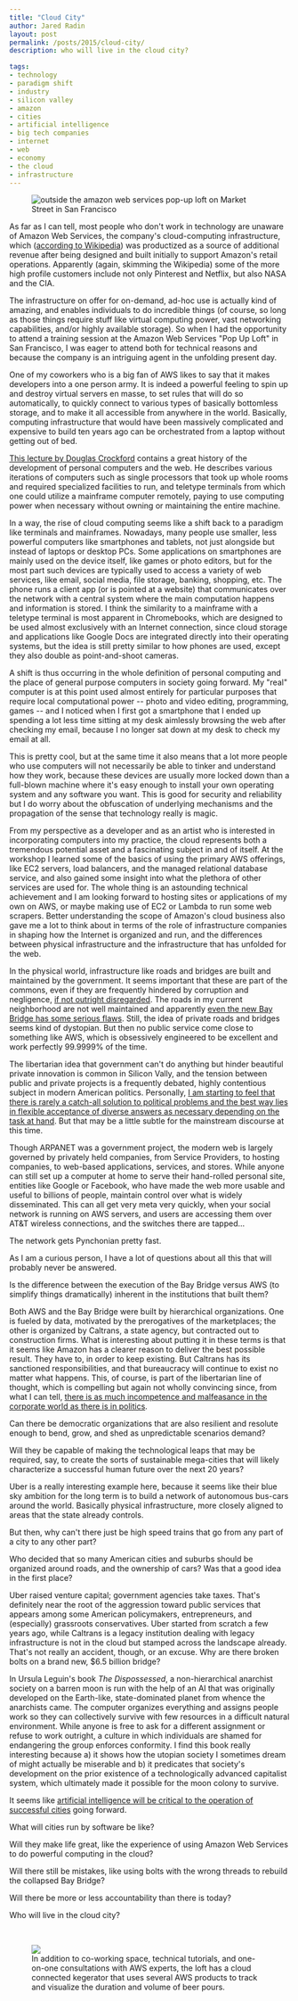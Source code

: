 ```yaml
---
title: "Cloud City"
author: Jared Radin
layout: post
permalink: /posts/2015/cloud-city/
description: who will live in the cloud city?

tags:
- technology
- paradigm shift
- industry
- silicon valley
- amazon
- cities
- artificial intelligence
- big tech companies
- internet
- web
- economy
- the cloud
- infrastructure
---
```

<figure>
<img src="/assets/2015/10/aws-loft/pop-up-loft-sign.jpeg" alt="outside the amazon web services pop-up loft on Market Street in San Francisco" />
</figure>

As far as I can tell, most people who don't work in technology are unaware of Amazon Web Services, the company's cloud-computing infrastructure, which ([according to Wikipedia](https://en.wikipedia.org/wiki/Amazon_Web_Services)) was productized as a source of additional revenue after being designed and built initially to support Amazon's retail operations.
Apparently (again, skimming the Wikipedia) some of the more high profile customers include not only Pinterest and Netflix, but also NASA and the CIA.

The infrastructure on offer for on-demand, ad-hoc use is actually kind of amazing, and enables individuals to do incredible things (of course, so long as those things require stuff like virtual computing power, vast networking capabilities, and/or highly available storage). So when I had the opportunity to attend a training session at the Amazon Web Services "Pop Up Loft" in San Francisco, I was eager to attend both for technical reasons and because the company is an intriguing agent in the unfolding present day.

One of my coworkers who is a big fan of AWS likes to say that it makes developers into a one person army. It is indeed a powerful feeling to spin up and destroy virtual servers en masse, to set rules that will do so automatically, to quickly connect to various types of basically bottomless storage, and to make it all accessible from anywhere in the world. Basically, computing infrastructure that would have been massively complicated and expensive to build ten years ago can be orchestrated from a laptop without getting out of bed.

[This lecture by Douglas Crockford](https://youtu.be/JxAXlJEmNMg) contains a great history of the development of personal computers and the web. He describes various iterations of computers such as single processors that took up whole rooms and required specialized facilities to run, and teletype terminals from which one could utilize a mainframe computer remotely, paying to use computing power when necessary without owning or maintaining the entire machine.

In a way, the rise of cloud computing seems like a shift back to a paradigm like terminals and mainframes. Nowadays, many people use smaller, less powerful computers like smartphones and tablets, not just alongside but instead of laptops or desktop PCs.
Some applications on smartphones are mainly used on the device itself, like games or photo editors, but for the most part such devices are typically used to access a variety of web services, like email, social media, file storage, banking, shopping, etc. The phone runs a client app (or is pointed at a website) that communicates over the network with a central system where the main computation happens and information is stored.
I think the similarity to a mainframe with a teletype terminal is most apparent in Chromebooks, which are designed to be used almost exclusively with an Internet connection, since cloud storage and applications like Google Docs are integrated directly into their operating systems, but the idea is still pretty similar to how phones are used, except they also double as point-and-shoot cameras.

A shift is thus occurring in the whole definition of personal computing and the place of general purpose computers in society going forward. My "real" computer is at this point used almost entirely for particular purposes that require local computational power -- photo and video editing, programming, games -- and I noticed when I first got a smartphone that I ended up spending a lot less time sitting at my desk aimlessly browsing the web after checking my email, because I no longer sat down at my desk to check my email at all.

This is pretty cool, but at the same time it also means that a lot more people who use computers will not necessarily be able to tinker and understand how they work, because these devices are usually more locked down than a full-blown machine where it's easy enough to install your own operating system and any software you want. This is good for security and reliability but I do worry about the obfuscation of underlying mechanisms and the propagation of the sense that technology really is magic.

From my perspective as a developer and as an artist who is interested in incorporating computers into my practice, the cloud represents both a tremendous potential asset and a fascinating subject in and of itself. At the workshop I learned some of the basics of using the primary AWS offerings, like EC2 servers, load balancers, and the managed relational database service, and also gained some insight into what the plethora of other services are used for. The whole thing is an astounding technical achievement and I am looking forward to hosting sites or applications of my own on AWS, or maybe making use of EC2 or Lambda to run some web scrapers.
Better understanding the scope of Amazon's cloud business also gave me a lot to think about in terms of the role of infrastructure companies in shaping how the Internet is organized and run, and the differences between physical infrastructure and the infrastructure that has unfolded for the web.

In the physical world, infrastructure like roads and bridges are built and maintained by the government.
It seems important that these are part of the commons, even if they are frequently hindered by corruption and negligence, [if not outright disregarded](http://www.infrastructurereportcard.org/).
The roads in my current neighborhood are not well maintained and apparently [even the new Bay Bridge has some serious flaws](http://www.sfgate.com/bayarea/article/Fears-of-failure-grow-for-rods-on-Bay-Bridge-6588743.php). Still, the idea of private roads and bridges seems kind of dystopian.
But then no public service come close to something like AWS, which is obsessively engineered to be excellent and work perfectly 99.9999% of the time.

The libertarian idea that government can't do anything but hinder beautiful private innovation is common in Silicon Vally, and the tension between public and private projects is a frequently debated, highly contentious subject in modern American politics. Personally, [I am starting to feel that there is rarely a catch-all solution to political problems and the best way lies in flexible acceptance of diverse answers as necessary depending on the task at hand](https://youtu.be/wY6454QetqM). But that may be a little subtle for the mainstream discourse at this time.

Though ARPANET was a government project, the modern web is largely governed by privately held companies, from Service Providers, to hosting companies, to web-based applications, services, and stores. While anyone can still set up a computer at home to serve their hand-rolled personal site, entities like Google or Facebook, who have made the web more usable and useful to billions of people, maintain control over what is widely disseminated. This can all get very meta very quickly, when your social network is running on AWS servers, and users are accessing them over AT&T wireless connections, and the switches there are tapped...

The network gets Pynchonian pretty fast.

As I am a curious person, I have a lot of questions about all this that will probably never be answered.

Is the difference between the execution of the Bay Bridge versus AWS (to simplify things dramatically) inherent in the institutions that built them?

Both AWS and the Bay Bridge were built by hierarchical organizations. One is fueled by data, motivated by the prerogatives of the marketplaces; the other is organized by Caltrans, a state agency, but contracted out to construction firms. What is interesting about putting it in these terms is that it seems like Amazon has a clearer reason to deliver the best possible result. They have to, in order to keep existing. But Caltrans has its sanctioned responsibilities, and that bureaucracy will continue to exist no matter what happens. This, of course, is part of the libertarian line of thought, which is compelling but again not wholly convincing since, from what I can tell, [there is as much incompetence and malfeasance in the corporate world as there is in politics](https://en.wikipedia.org/wiki/Financial_crisis_of_2007%E2%80%9308).

Can there be democratic organizations that are also resilient and resolute enough to bend, grow, and shed as unpredictable scenarios demand?

Will they be capable of making the technological leaps that may be required, say, to create the sorts of sustainable mega-cities that will likely characterize a successful human future over the next 20 years?

Uber is a really interesting example here, because it seems like their blue sky ambition for the long term is to build a network of autonomous bus-cars around the world. Basically physical infrastructure, more closely aligned to areas that the state already controls.

But then, why can't there just be high speed trains that go from any part of a city to any other part?

Who decided that so many American cities and suburbs should be organized around roads, and the ownership of cars? Was that a good idea in the first place?

Uber raised venture capital; government agencies take taxes. That's definitely near the root of the aggression toward public services that appears among some American policymakers, entrepreneurs, and (especially) grassroots conservatives. Uber started from scratch a few years ago, while Caltrans is a legacy institution dealing with legacy infrastructure is not in the cloud but stamped across the landscape already. That's not really an accident, though, or an excuse. Why are there broken bolts on a brand new, $6.5 billion bridge?

In Ursula Leguin's book *The Dispossessed*, a non-hierarchical anarchist society on a barren moon is run with the help of an AI that was originally developed on the Earth-like, state-dominated planet from whence the anarchists came. The computer organizes everything and assigns people work so they can collectively survive with few resources in a difficult natural environment. While anyone is free to ask for a different assignment or refuse to work outright, a culture in which individuals are shamed for endangering the group enforces conformity.
I find this book really interesting because a) it shows how the utopian society I sometimes dream of might actually be miserable and b) it predicates that society's development on the prior existence of a technologically advanced capitalist system, which ultimately made it possible for the moon colony to survive.

It seems like [artificial intelligence will be critical to the operation of successful cities](https://www.newscientist.com/article/mg22329764-000-the-ai-boss-that-deploys-hong-kongs-subway-engineers/) going forward.

What will cities run by software be like?

Will they make life great, like the experience of using Amazon Web Services to do powerful computing in the cloud?

Will there still be mistakes, like using bolts with the wrong threads to rebuild the collapsed Bay Bridge?

Will there be more or less accountability than there is today?

Who will live in the cloud city?

<br />

<figure>
  <img src="/assets/2015/10/aws-loft/cloud-kegerator.jpg" />
  <figcaption>
    In addition to co-working space, technical tutorials, and one-on-one consultations with AWS experts, the loft has a cloud connected kegerator that uses several AWS products to track and visualize the duration and volume of beer pours.
  </figcaption>
</figure>
